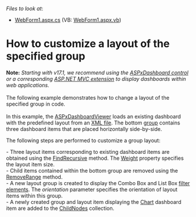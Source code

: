 <!-- default file list -->
*Files to look at*:

* [WebForm1.aspx.cs](./CS/Dashboard_UpdateGroupLayout/WebForm1.aspx.cs) (VB: [WebForm1.aspx.vb](./VB/Dashboard_UpdateGroupLayout/WebForm1.aspx.vb))
<!-- default file list end -->
# How to customize a layout of the specified group


<strong>Note:</strong> <em>Starting with v17.1, we recommend using the <a href="https://documentation.devexpress.com/Dashboard/CustomDocument16976.aspx">ASPxDashboard control</a> or a corresponding <a href="https://documentation.devexpress.com/Dashboard/CustomDocument16977.aspx">ASP.NET MVC extension</a> to display dashboards within web applications.</em><br><br>The following example demonstrates how to change a layout of the specified group in code.<br><br>In this example, the <a href="http://documentation.devexpress.com/#Dashboard/clsDevExpressDashboardWebASPxDashboardViewertopic">ASPxDashboardViewer</a> loads an existing dashboard with the predefined layout from an <a href="http://documentation.devexpress.com/#Dashboard/CustomDocument15405">XML file</a>. The bottom <a href="http://documentation.devexpress.com/#Dashboard/CustomDocument17586">group</a> contains three dashboard items that are placed horizontally side-by-side.<br>
<p>The following steps are performed to customize a group layout:</p>
<p>- Three layout items corresponding to existing dashboard items are obtained using the <a href="http://documentation.devexpress.com/#Dashboard/DevExpressDashboardCommonDashboardLayoutGroup_FindRecursivetopic">FindRecursive</a> method. The <a href="http://documentation.devexpress.com/#Dashboard/DevExpressDashboardCommonDashboardLayoutNode_Weighttopic">Weight</a> property specifies the layout item size.<br>- Child items contained within the bottom group are removed using the <a href="http://documentation.devexpress.com/#CoreLibraries/DevExpressDataAccessNotifyingCollection~T~_RemoveRangetopic">RemoveRange</a> method.<br>- A new layout group is created to display the Combo Box and List Box <a href="http://documentation.devexpress.com/#Dashboard/CustomDocument17659">filter elements</a>. The <em>orientation</em> parameter specifies the orientation of layout items within this group.<br>- A newly created group and layout item displaying the <a href="http://documentation.devexpress.com/#Dashboard/CustomDocument14719">Chart</a> dashboard item are added to the <a href="http://documentation.devexpress.com/#Dashboard/DevExpressDashboardCommonDashboardLayoutGroup_ChildNodestopic">ChildNodes</a> collection.</p>

<br/>


